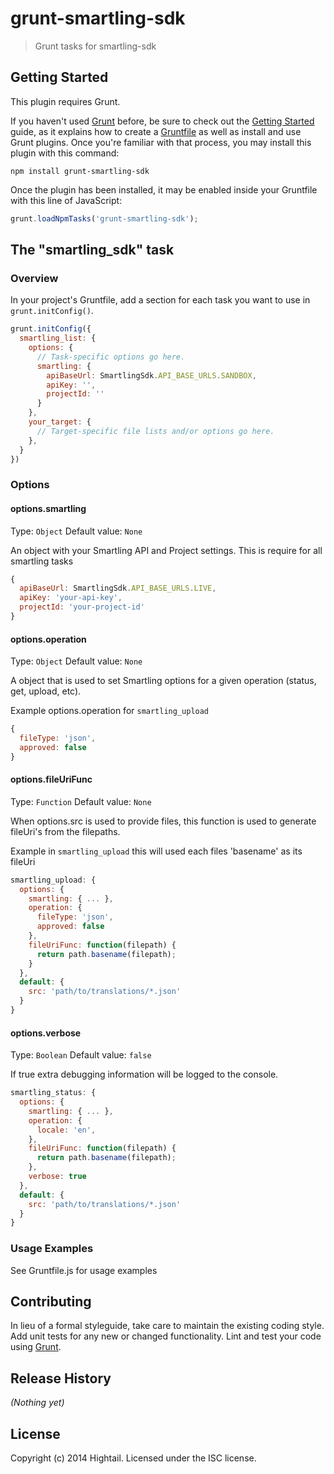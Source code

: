 # grunt-smartling-sdk

> Grunt tasks for smartling-sdk

## Getting Started
This plugin requires Grunt.

If you haven't used [Grunt](http://gruntjs.com/) before, be sure to check out the [Getting Started](http://gruntjs.com/getting-started) guide, as it explains how to create a [Gruntfile](http://gruntjs.com/sample-gruntfile) as well as install and use Grunt plugins. Once you're familiar with that process, you may install this plugin with this command:

```shell
npm install grunt-smartling-sdk
```

Once the plugin has been installed, it may be enabled inside your Gruntfile with this line of JavaScript:

```js
grunt.loadNpmTasks('grunt-smartling-sdk');
```

## The "smartling_sdk" task

### Overview
In your project's Gruntfile, add a section for each task you want to use in `grunt.initConfig()`.

```js
grunt.initConfig({
  smartling_list: {
    options: {
      // Task-specific options go here.
      smartling: {
        apiBaseUrl: SmartlingSdk.API_BASE_URLS.SANDBOX,
        apiKey: '',
        projectId: ''
      }
    },
    your_target: {
      // Target-specific file lists and/or options go here.
    },
  }
})
```

### Options

#### options.smartling
Type: `Object`
Default value: `None`

An object with your Smartling API and Project settings. This is require for all smartling tasks

```js
{
  apiBaseUrl: SmartlingSdk.API_BASE_URLS.LIVE,
  apiKey: 'your-api-key',
  projectId: 'your-project-id'
}
```

#### options.operation
Type: `Object`
Default value: `None`

A object that is used to set Smartling options for a given operation (status, get, upload, etc).

Example options.operation for `smartling_upload`

```js
{
  fileType: 'json',
  approved: false
}
```

#### options.fileUriFunc
Type: `Function`
Default value: `None`

When options.src is used to provide files, this function is used to generate fileUri's from the filepaths.

Example in `smartling_upload` this will used each files 'basename' as its fileUri

```js
smartling_upload: {
  options: {
    smartling: { ... },
    operation: {
      fileType: 'json',
      approved: false
    },
    fileUriFunc: function(filepath) {
      return path.basename(filepath);
    }
  },
  default: {
    src: 'path/to/translations/*.json'
  }
}
```

#### options.verbose
Type: `Boolean`
Default value: `false`

If true extra debugging information will be logged to the console.

```js
smartling_status: {
  options: {
    smartling: { ... },
    operation: {
      locale: 'en',
    },
    fileUriFunc: function(filepath) {
      return path.basename(filepath);
    },
    verbose: true
  },
  default: {
    src: 'path/to/translations/*.json'
  }
}
```

### Usage Examples

See Gruntfile.js for usage examples

## Contributing
In lieu of a formal styleguide, take care to maintain the existing coding style. Add unit tests for any new or changed functionality. Lint and test your code using [Grunt](http://gruntjs.com/).

## Release History
_(Nothing yet)_

## License
Copyright (c) 2014 Hightail. Licensed under the ISC license.
